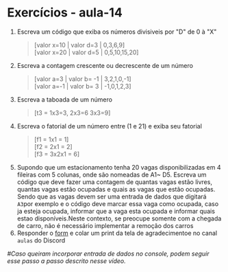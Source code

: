 # Exercícios - aula-14 

1. Escreva um código que exiba os números divisiveis por "D" de 0 à "X"
   > [valor x=10 | valor d=3 | 0,3,6,9]\
   > [valor x=20 | valor d=5 | 0,5,10,15,20]
1. Escreva a contagem crescente ou decrescente de um número
   > [valor a=3 | valor b= -1 | 3,2,1,0,-1]\
   > [valor a=-1 | valor b= 3 | -1,0,1,2,3]
1. Escreva a taboada de um número
   > [t3 = 1x3=3, 2x3=6 3x3=9]
1. Escreva o fatorial de um número entre (1 e 21) e exiba seu fatorial
   > [f1 = 1x1 = 1]\
   > [f2 = 2x1 = 2]\
   > [f3 = 3x2x1 = 6]
1. Supondo que um estacionamento tenha 20 vagas disponibilizadas em 4 fileiras com 5 colunas, onde são nomeadas de A1~
   D5. Escreva um código que deve fazer uma contagem de quantas vagas estão livres, quantas vagas estão ocupadas e quais
   as vagas que estão ocupadas. Sendo que as vagas devem ser uma entrada de dados que digitará `A3`por exemplo e o
   código deve marcar essa vaga como ocupada, caso ja esteja ocupada, informar que a vaga esta ocupada e informar quais estao disponíveis.Neste contexto, se preocupe somente com a chegada de carro, não é necessário implementar a remoção dos carros
1. Responder
   o [form](https://docs.google.com/forms/d/e/1FAIpQLSd9rhnNYTqbHnDO6b-CjgjprNKUc-Q3KYWIiZxGlvGkrvq6sg/viewform?usp=sf_link)
   e colar um print da tela de agradecimentoe no canal `aulas` do Discord
   
_#Caso queiram incorporar entrada de dados no console, podem seguir esse passo a passo descrito nesse vídeo._
